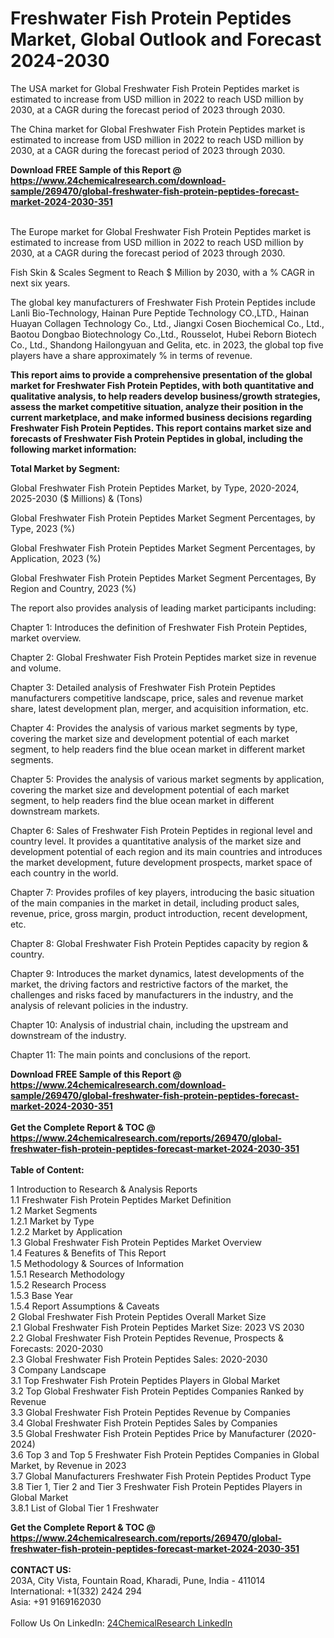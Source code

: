 <h1>Freshwater Fish Protein Peptides Market, Global Outlook and Forecast 2024-2030</h1><p>The USA market for Global Freshwater Fish Protein Peptides market is estimated to increase from USD million in 2022 to reach USD million by 2030, at a CAGR during the forecast period of 2023 through 2030.</p><p>
</p><p>The China market for Global Freshwater Fish Protein Peptides market is estimated to increase from USD million in 2022 to reach USD million by 2030, at a CAGR during the forecast period of 2023 through 2030.</p><div><b>Download FREE Sample of this Report @ 
            <a href="https://www.24chemicalresearch.com/download-sample/269470/global-freshwater-fish-protein-peptides-forecast-market-2024-2030-351">
            https://www.24chemicalresearch.com/download-sample/269470/global-freshwater-fish-protein-peptides-forecast-market-2024-2030-351</a></b></div><br><p>
</p><p>The Europe market for Global Freshwater Fish Protein Peptides market is estimated to increase from USD million in 2022 to reach USD million by 2030, at a CAGR during the forecast period of 2023 through 2030.</p><p>
Fish Skin &amp; Scales Segment to Reach $ Million by 2030, with a % CAGR in next six years.</p><p>
The global key manufacturers of Freshwater Fish Protein Peptides include Lanli Bio-Technology, Hainan Pure Peptide Technology CO.,LTD., Hainan Huayan Collagen Technology Co., Ltd., Jiangxi Cosen Biochemical Co., Ltd., Baotou Dongbao Biotechnology Co.,Ltd., Rousselot, Hubei Reborn Biotech Co., Ltd., Shandong Hailongyuan and Gelita, etc. in 2023, the global top five players have a share approximately % in terms of revenue.</p><p>
<strong>This report aims to provide a comprehensive presentation of the global market for Freshwater Fish Protein Peptides, with both quantitative and qualitative analysis, to help readers develop business/growth strategies, assess the market competitive situation, analyze their position in the current marketplace, and make informed business decisions regarding Freshwater Fish Protein Peptides. This report contains market size and forecasts of Freshwater Fish Protein Peptides in global, including the following market information:</strong></p><p>
</p><p>
<strong>Total Market by Segment:</strong></p><p>
Global Freshwater Fish Protein Peptides Market, by Type, 2020-2024, 2025-2030 ($ Millions) &amp; (Tons)</p><p>
Global Freshwater Fish Protein Peptides Market Segment Percentages, by Type, 2023 (%)</p><p>
</p><p>
Global Freshwater Fish Protein Peptides Market Segment Percentages, by Application, 2023 (%)</p><p>
</p><p>
Global Freshwater Fish Protein Peptides Market Segment Percentages, By Region and Country, 2023 (%)</p><p>
</p><p>
The report also provides analysis of leading market participants including:</p><p>
</p><p>
</p><p>
Chapter 1: Introduces the definition of Freshwater Fish Protein Peptides, market overview.</p><p>
Chapter 2: Global Freshwater Fish Protein Peptides market size in revenue and volume.</p><p>
Chapter 3: Detailed analysis of Freshwater Fish Protein Peptides manufacturers competitive landscape, price, sales and revenue market share, latest development plan, merger, and acquisition information, etc.</p><p>
Chapter 4: Provides the analysis of various market segments by type, covering the market size and development potential of each market segment, to help readers find the blue ocean market in different market segments.</p><p>
Chapter 5: Provides the analysis of various market segments by application, covering the market size and development potential of each market segment, to help readers find the blue ocean market in different downstream markets.</p><p>
Chapter 6: Sales of Freshwater Fish Protein Peptides in regional level and country level. It provides a quantitative analysis of the market size and development potential of each region and its main countries and introduces the market development, future development prospects, market space of each country in the world.</p><p>
Chapter 7: Provides profiles of key players, introducing the basic situation of the main companies in the market in detail, including product sales, revenue, price, gross margin, product introduction, recent development, etc.</p><p>
Chapter 8: Global Freshwater Fish Protein Peptides capacity by region &amp; country.</p><p>
Chapter 9: Introduces the market dynamics, latest developments of the market, the driving factors and restrictive factors of the market, the challenges and risks faced by manufacturers in the industry, and the analysis of relevant policies in the industry.</p><p>
Chapter 10: Analysis of industrial chain, including the upstream and downstream of the industry.</p><p>
Chapter 11: The main points and conclusions of the report.</p><div><b>Download FREE Sample of this Report @ 
            <a href="https://www.24chemicalresearch.com/download-sample/269470/global-freshwater-fish-protein-peptides-forecast-market-2024-2030-351">
            https://www.24chemicalresearch.com/download-sample/269470/global-freshwater-fish-protein-peptides-forecast-market-2024-2030-351</a></b></div><br><div><b>Get the Complete Report & TOC @ 
            <a href="https://www.24chemicalresearch.com/reports/269470/global-freshwater-fish-protein-peptides-forecast-market-2024-2030-351">
            https://www.24chemicalresearch.com/reports/269470/global-freshwater-fish-protein-peptides-forecast-market-2024-2030-351</a></b></div><br>
            <b>Table of Content:</b><p>1 Introduction to Research & Analysis Reports<br />
    1.1 Freshwater Fish Protein Peptides Market Definition<br />
    1.2 Market Segments<br />
        1.2.1 Market by Type<br />
        1.2.2 Market by Application<br />
    1.3 Global Freshwater Fish Protein Peptides Market Overview<br />
    1.4 Features & Benefits of This Report<br />
    1.5 Methodology & Sources of Information<br />
        1.5.1 Research Methodology<br />
        1.5.2 Research Process<br />
        1.5.3 Base Year<br />
        1.5.4 Report Assumptions & Caveats<br />
2 Global Freshwater Fish Protein Peptides Overall Market Size<br />
    2.1 Global Freshwater Fish Protein Peptides Market Size: 2023 VS 2030<br />
    2.2 Global Freshwater Fish Protein Peptides Revenue, Prospects & Forecasts: 2020-2030<br />
    2.3 Global Freshwater Fish Protein Peptides Sales: 2020-2030<br />
3 Company Landscape<br />
    3.1 Top Freshwater Fish Protein Peptides Players in Global Market<br />
    3.2 Top Global Freshwater Fish Protein Peptides Companies Ranked by Revenue<br />
    3.3 Global Freshwater Fish Protein Peptides Revenue by Companies<br />
    3.4 Global Freshwater Fish Protein Peptides Sales by Companies<br />
    3.5 Global Freshwater Fish Protein Peptides Price by Manufacturer (2020-2024)<br />
    3.6 Top 3 and Top 5 Freshwater Fish Protein Peptides Companies in Global Market, by Revenue in 2023<br />
    3.7 Global Manufacturers Freshwater Fish Protein Peptides Product Type<br />
    3.8 Tier 1, Tier 2 and Tier 3 Freshwater Fish Protein Peptides Players in Global Market<br />
        3.8.1 List of Global Tier 1 Freshwater</p><div><b>Get the Complete Report & TOC @ 
            <a href="https://www.24chemicalresearch.com/reports/269470/global-freshwater-fish-protein-peptides-forecast-market-2024-2030-351">
            https://www.24chemicalresearch.com/reports/269470/global-freshwater-fish-protein-peptides-forecast-market-2024-2030-351</a></b></div><br><b>CONTACT US:</b><br>
            203A, City Vista, Fountain Road, Kharadi, Pune, India - 411014<br>
            International: +1(332) 2424 294<br>
            Asia: +91 9169162030 <br><br>
            Follow Us On LinkedIn: <a href="https://www.linkedin.com/company/24chemicalresearch/">24ChemicalResearch LinkedIn</a>